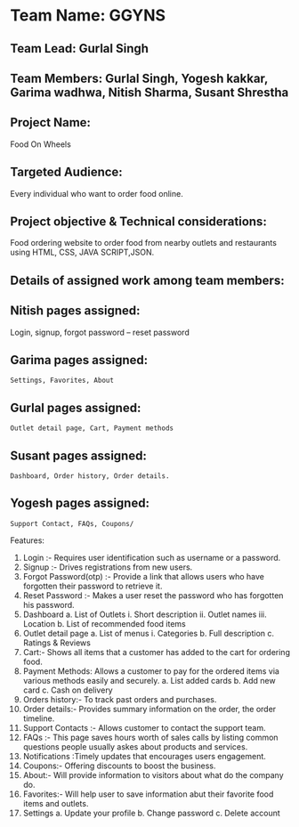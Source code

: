 # Team Name: GGYNS
## Team Lead: Gurlal Singh
## Team Members: Gurlal Singh, Yogesh kakkar, Garima wadhwa, Nitish Sharma, Susant Shrestha
## Project Name: 
Food On Wheels
## Targeted Audience:
Every individual who want to order food online.
## Project objective & Technical considerations: 
Food ordering website to order food from nearby outlets and restaurants using HTML, CSS, JAVA SCRIPT,JSON.

## Details of assigned work among team members:

## Nitish pages assigned:
Login, signup, forgot password – reset password
## Garima pages assigned:
	Settings, Favorites, About
## Gurlal pages assigned:
	Outlet detail page, Cart, Payment methods
## Susant pages assigned:
	Dashboard, Order history, Order details.
## Yogesh pages assigned: 
	Support Contact, FAQs, Coupons/
	
Features:
1.	Login :- Requires user identification such as username or a password.
2.	Signup :-  Drives registrations from new users.
3.	Forgot Password(otp) :- Provide a link that allows users who have forgotten their password to retrieve it.
4.	Reset Password :-  Makes a user reset the password who has forgotten his password.
5.	Dashboard
a.	List of Outlets
i.	Short description
ii.	Outlet names
iii.	Location 
b.	List of recommended food items
6.	Outlet detail page
a.	List of menus
i.	Categories
b.	Full description
c.	Ratings & Reviews
7.	Cart:- Shows all items that a customer has added to the cart for ordering food.
8.	Payment Methods: Allows a customer to pay for the ordered items via various methods easily and securely.
a.	List added cards
b.	Add new card
c.	Cash on delivery
9.	Orders history:- To track past orders and purchases.
10.	Order details:- Provides summary information on the order, the order timeline.
11.	Support Contacts :- Allows customer to contact the support team.
12.	FAQs :- This page saves hours worth of sales calls by listing common questions people usually askes about products and services.
13.	Notifications :Timely updates that encourages users engagement.
14.	Coupons:- Offering discounts to boost the business.
15.	About:- Will provide information to visitors about what do the company do.
16.	Favorites:- Will help user to save information abut their favorite food items and outlets.
17.	Settings
a.	Update your profile
b.	Change password
c.	Delete account

